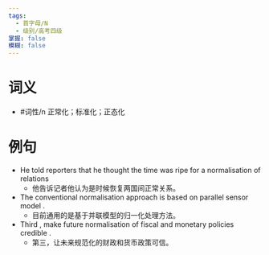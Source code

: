 ```yaml
---
tags:
  - 首字母/N
  - 级别/高考四级
掌握: false
模糊: false
---
```

# 词义
- #词性/n  正常化；标准化；正态化
# 例句
- He told reporters that he thought the time was ripe for a normalisation of relations
	- 他告诉记者他认为是时候恢复两国间正常关系。
- The conventional normalisation approach is based on parallel sensor model .
	- 目前通用的是基于并联模型的归一化处理方法。
- Third , make future normalisation of fiscal and monetary policies credible .
	- 第三，让未来规范化的财政和货币政策可信。
